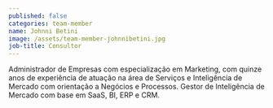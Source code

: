 ```yaml
---
published: false
categories: team-member
name: Johnni Betini
image: /assets/team-member-johnnibetini.jpg
job-title: Consultor
---
```


Administrador de Empresas com especializa&#231;&#227;o em Marketing, com quinze anos de experi&#234;ncia de atua&#231;&#227;o na &#225;rea de Servi&#231;os e Intelig&#234;ncia de Mercado com orienta&#231;&#227;o a Neg&#243;cios e Processos. Gestor de Intelig&#234;ncia de Mercado com base em SaaS, BI, ERP e CRM.
